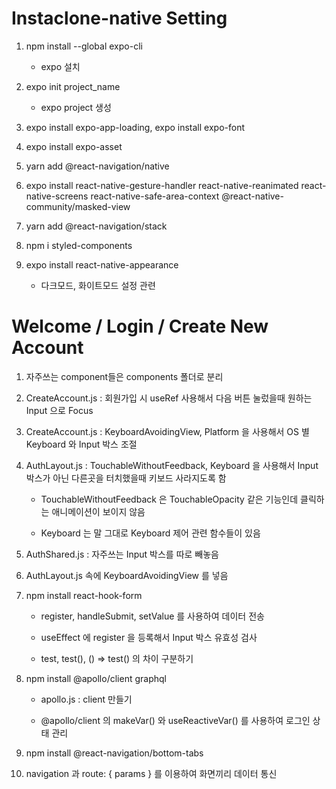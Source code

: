 # Instaclone-native Setting

1. npm install --global expo-cli

   - expo 설치

2. expo init project_name

   - expo project 생성

3. expo install expo-app-loading, expo install expo-font

4. expo install expo-asset

5. yarn add @react-navigation/native

6. expo install react-native-gesture-handler react-native-reanimated react-native-screens react-native-safe-area-context @react-native-community/masked-view

7. yarn add @react-navigation/stack

8. npm i styled-components

9. expo install react-native-appearance

   - 다크모드, 화이트모드 설정 관련

# Welcome / Login / Create New Account

1. 자주쓰는 component들은 components 폴더로 분리

2. CreateAccount.js : 회원가입 시 useRef 사용해서 다음 버튼 눌렀을때 원하는 Input 으로 Focus

3. CreateAccount.js : KeyboardAvoidingView, Platform 을 사용해서 OS 별 Keyboard 와 Input 박스 조절

4. AuthLayout.js : TouchableWithoutFeedback, Keyboard 을 사용해서 Input 박스가 아닌 다른곳을 터치했을때 키보드 사라지도록 함

   - TouchableWithoutFeedback 은 TouchableOpacity 같은 기능인데 클릭하는 애니메이션이 보이지 않음

   - Keyboard 는 말 그대로 Keyboard 제어 관련 함수들이 있음

5. AuthShared.js : 자주쓰는 Input 박스를 따로 빼놓음

6. AuthLayout.js 속에 KeyboardAvoidingView 를 넣음

7. npm install react-hook-form

   - register, handleSubmit, setValue 를 사용하여 데이터 전송

   - useEffect 에 register 을 등록해서 Input 박스 유효성 검사

   - test, test(), () => test() 의 차이 구분하기

8. npm install @apollo/client graphql

   - apollo.js : client 만들기

   - @apollo/client 의 makeVar() 와 useReactiveVar() 를 사용하여 로그인 상태 관리

9. npm install @react-navigation/bottom-tabs

10. navigation 과 route: { params } 를 이용하여 화면끼리 데이터 통신
